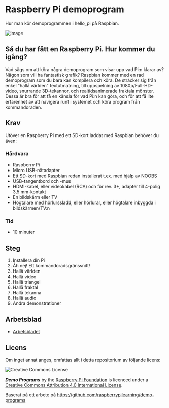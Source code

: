 # Raspberry Pi demoprogram

Hur man kör demoprogrammen i hello_pi på Raspbian.

![image](https://github.com/mobluse/demo-programs-sv/raw/master/images/cover.jpg "Raspberry Pi")

## Så du har fått en Raspberry Pi. Hur kommer du igång?

Vad sägs om att köra några demoprogram som visar upp vad Pi:n klarar av? Någon som vill ha fantastisk grafik?
Raspbian kommer med en rad demoprogram som du bara kan kompilera och köra. De sträcker sig från enkel "hallå världen" textutmatning, till uppspelning av 1080p/Full-HD-video, snurrande 3D-tekannor, och realtidsanimerade fraktala mönster.
Dessa är bra för att få en känsla för vad Pi:n kan göra, och för att få lite erfarenhet av att navigera runt i systemet och köra program från kommandoraden.

## Krav

Utöver en Raspberry Pi med ett SD-kort laddat med Raspbian behöver du även:

### Hårdvara

- Raspberry Pi
- Micro USB-nätadapter
- Ett SD-kort med Raspbian redan installerat t.ex. med hjälp av NOOBS
- USB-tangentbord och -mus
- HDMI-kabel, eller videokabel (RCA) och för rev. 3+, adapter till 4-polig 3,5 mm-kontakt
- En bildskärm eller TV
- Högtalare med hörlurssladd, eller hörlurar, eller högtalare inbyggda i bildskärmen/TV:n

### Tid

- 10 minuter

## Steg

1. Installera din Pi
1. Åh nej! Ett kommandoradsgränssnitt!
1. Hallå världen
1. Hallå video
1. Hallå triangel
1. Hallå fraktal
1. Hallå tekanna
1. Hallå audio
1. Andra demonstrationer

## Arbetsblad
- [Arbetsbladet](worksheet.md)

## Licens

Om inget annat anges, omfattas allt i detta repositorium av följande licens:

![Creative Commons License](http://i.creativecommons.org/l/by-sa/4.0/88x31.png)

***Demo Programs*** by the [Raspberry Pi Foundation](http://raspberrypi.org) is licenced under a [Creative Commons Attribution 4.0 International License](http://creativecommons.org/licenses/by-sa/4.0/).

Baserat på ett arbete på https://github.com/raspberrypilearning/demo-programs
